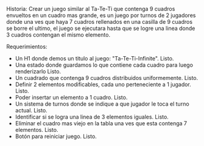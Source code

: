 Historia: Crear un juego similar al Ta-Te-Ti que contenga 9 cuadros envueltos en un cuadro mas grande, es un juego por turnos de 2 jugadores donde una ves que haya 7 cuadros rellenados en una casilla de 9 cuadros se borre el ultimo, el juego se ejecutara hasta que se logre una linea donde 3 cuadros contengan el mismo elemento.


Requerimientos:
- Un H1 donde demos un titulo al juego: "Ta-Te-Ti-Infinite".                        Listo.
- Una estado donde guardamos lo que contiene cada cuadro para luego renderizarlo    Listo.
- Un cuadrado que contenga 9 cuadros distribuidos uniformemente.                    Listo.
- Definir 2 elementos modificables, cada uno perteneciente a 1 jugador.             Listo.
- Poder insertar un elemento a 1 cuadro.                                            Listo.
- Un sistema de turnos donde se indique a que jugador le toca el turno actual.      Listo.
- Identificar si se logra una linea de 3 elementos iguales.                         Listo.
- Eliminar el cuadro mas viejo en la tabla una ves que esta contenga 7 elementos.   Listo.
- Botón para reiniciar juego.                                                       Listo.
